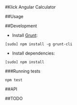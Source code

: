 #Klick Angular Calculator

##Usage

##Development

- Install [Grunt](http://gruntjs.com/):

```
[sudo] npm install -g grunt-cli
```

- Install dependencies:

```
[sudo] npm install
```

###Running tests

```
npm test
```

##API

##TODO
